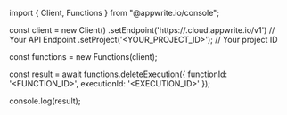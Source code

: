 import { Client, Functions } from "@appwrite.io/console";

const client = new Client()
    .setEndpoint('https://<REGION>.cloud.appwrite.io/v1') // Your API Endpoint
    .setProject('<YOUR_PROJECT_ID>'); // Your project ID

const functions = new Functions(client);

const result = await functions.deleteExecution({
    functionId: '<FUNCTION_ID>',
    executionId: '<EXECUTION_ID>'
});

console.log(result);

